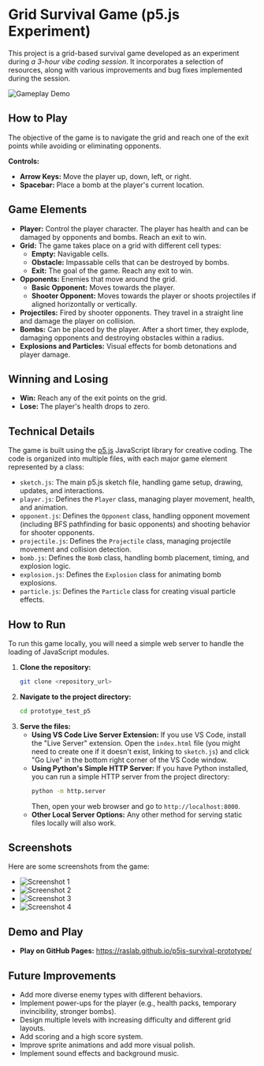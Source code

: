 # Grid Survival Game (p5.js Experiment)

This project is a grid-based survival game developed as an experiment during *a 3-hour vibe coding session*. It incorporates a selection of resources, along with various improvements and bug fixes implemented during the session.

![Gameplay Demo](screenshots/gameplay.gif)

## How to Play

The objective of the game is to navigate the grid and reach one of the exit points while avoiding or eliminating opponents.

**Controls:**

*   **Arrow Keys:** Move the player up, down, left, or right.
*   **Spacebar:** Place a bomb at the player's current location.

## Game Elements

*   **Player:** Control the player character. The player has health and can be damaged by opponents and bombs. Reach an exit to win.
*   **Grid:** The game takes place on a grid with different cell types:
    *   **Empty:** Navigable cells.
    *   **Obstacle:** Impassable cells that can be destroyed by bombs.
    *   **Exit:** The goal of the game. Reach any exit to win.
*   **Opponents:** Enemies that move around the grid.
    *   **Basic Opponent:** Moves towards the player.
    *   **Shooter Opponent:** Moves towards the player or shoots projectiles if aligned horizontally or vertically.
*   **Projectiles:** Fired by shooter opponents. They travel in a straight line and damage the player on collision.
*   **Bombs:** Can be placed by the player. After a short timer, they explode, damaging opponents and destroying obstacles within a radius.
*   **Explosions and Particles:** Visual effects for bomb detonations and player damage.

## Winning and Losing

*   **Win:** Reach any of the exit points on the grid.
*   **Lose:** The player's health drops to zero.

## Technical Details

The game is built using the [p5.js](https://p5js.org/) JavaScript library for creative coding. The code is organized into multiple files, with each major game element represented by a class:

*   `sketch.js`: The main p5.js sketch file, handling game setup, drawing, updates, and interactions.
*   `player.js`: Defines the `Player` class, managing player movement, health, and animation.
*   `opponent.js`: Defines the `Opponent` class, handling opponent movement (including BFS pathfinding for basic opponents) and shooting behavior for shooter opponents.
*   `projectile.js`: Defines the `Projectile` class, managing projectile movement and collision detection.
*   `bomb.js`: Defines the `Bomb` class, handling bomb placement, timing, and explosion logic.
*   `explosion.js`: Defines the `Explosion` class for animating bomb explosions.
*   `particle.js`: Defines the `Particle` class for creating visual particle effects.

## How to Run

To run this game locally, you will need a simple web server to handle the loading of JavaScript modules.

1.  **Clone the repository:**
    ```bash
    git clone <repository_url>
    ```
2.  **Navigate to the project directory:**
    ```bash
    cd prototype_test_p5
    ```
3.  **Serve the files:**
    *   **Using VS Code Live Server Extension:** If you use VS Code, install the "Live Server" extension. Open the `index.html` file (you might need to create one if it doesn't exist, linking to `sketch.js`) and click "Go Live" in the bottom right corner of the VS Code window.
    *   **Using Python's Simple HTTP Server:** If you have Python installed, you can run a simple HTTP server from the project directory:
        ```bash
        python -m http.server
        ```
        Then, open your web browser and go to `http://localhost:8000`.
    *   **Other Local Server Options:** Any other method for serving static files locally will also work.

## Screenshots

Here are some screenshots from the game:

*   ![Screenshot 1](screenshots/Screenshot%20from%202025-05-20%2022-32-45.png)
*   ![Screenshot 2](screenshots/Screenshot%20from%202025-05-20%2022-33-06.png)
*   ![Screenshot 3](screenshots/Screenshot%20from%202025-05-20%2022-33-18.png)
*   ![Screenshot 4](screenshots/Screenshot%20from%202025-05-20%2022-33-30.png)

## Demo and Play

*   **Play on GitHub Pages:** https://raslab.github.io/p5js-survival-prototype/

## Future Improvements

*   Add more diverse enemy types with different behaviors.
*   Implement power-ups for the player (e.g., health packs, temporary invincibility, stronger bombs).
*   Design multiple levels with increasing difficulty and different grid layouts.
*   Add scoring and a high score system.
*   Improve sprite animations and add more visual polish.
*   Implement sound effects and background music.
